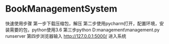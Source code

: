 # BookManagementSystem
快速使用步骤
第一步下载压缩包，解压
第二步使用pycharm打开，配置环境，安装需要的包，python使用3.6
第三步python D:management\management.py runserver
第四步浏览器输入 http://127.0.0.1:5000/ 进入系统
